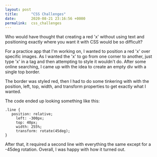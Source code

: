 ```yaml
---
layout: post
title:      "CSS Challenges"
date:       2020-08-21 23:16:56 +0000
permalink:  css_challenges
---
```



Who would have thought that creating a red 'x' without using text and positioning exactly where you want it with CSS would be so difficult?

For a practice app that I'm working on, I wanted to position a red 'x' over specific images. As I wanted the 'x' to go from one corner to another, just type 'x' in a <span> tag and then attempting to style it wouldn't do. After some online searching, I came up with the idea to create an empty div with a single top border.

The border was styled red, then I had to do some tinkering with with the position, left, top, width, and transform properties to get exactly what I wanted. 

The code ended up looking something like this:

```
.line {
   position: relative;
	 left: -300px;
	 top: 40px;
	 width: 255%;
	 transform: rotate(45deg);
}
```

After that, it required a second line with everything the same except for a -45deg rotation. Overall, I was happy with how it turned out.

